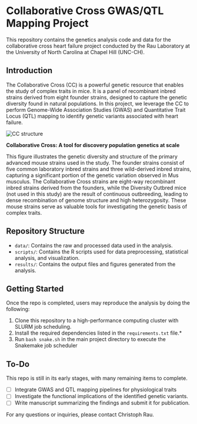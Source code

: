 # Collaborative Cross GWAS/QTL Mapping Project

This repository contains the genetics analysis code and data for the collaborative cross heart failure project conducted by the Rau Laboratory at the University of North Carolina at Chapel Hill (UNC-CH).

## Introduction

The Collaborative Cross (CC) is a powerful genetic resource that enables the study of complex traits in mice. It is a panel of recombinant inbred strains derived from eight founder strains, designed to capture the genetic diversity found in natural populations. In this project, we leverage the CC to perform Genome-Wide Association Studies (GWAS) and Quantitative Trait Locus (QTL) mapping to identify genetic variants associated with heart failure. 

![CC structure](repo/cc_structure.jpg)

**Collaborative Cross: A tool for discovery population genetics at scale**

This figure illustrates the genetic diversity and structure of the primary advanced mouse strains used in the study. The founder strains consist of five common laboratory inbred strains and three wild-derived inbred strains, capturing a significant portion of the genetic variation observed in Mus musculus. The Collaborative Cross strains are eight-way recombinant inbred strains derived from the founders, while the Diversity Outbred mice (not used in this study) are the result of continuous outbreeding, leading to dense recombination of genome structure and high heterozygosity. These mouse strains serve as valuable tools for investigating the genetic basis of complex traits.

## Repository Structure

- `data/`: Contains the raw and processed data used in the analysis.
- `scripts/`: Contains the R scripts used for data preprocessing, statistical analysis, and visualization.
- `results/`: Contains the output files and figures generated from the analysis.

## Getting Started

Once the repo is completed, users may reproduce the analysis by doing the following:

1. Clone this repository to a high-performance computing cluster with SLURM job scheduling.
2. Install the required dependencies listed in the `requirements.txt` file.*
3. Run `bash snake.sh` in the main project directory to execute the Snakemake job scheduler

## To-Do
This repo is still in its early stages, with many remaining items to complete.
- [ ] Integrate GWAS and QTL mapping pipelines for physiological traits
- [ ] Investigate the functional implications of the identified genetic variants.
- [ ] Write manuscript summarizing the findings and submit it for publication.

For any questions or inquiries, please contact Christoph Rau.
